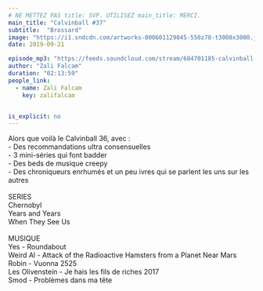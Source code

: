 ```yaml
---
# NE METTEZ PAS title: SVP. UTILISEZ main_title: MERCI.
main_title: "Calvinball #37"
subtitle:  "Brossard"
image: "https://i1.sndcdn.com/artworks-000601129045-550z78-t3000x3000.jpg"
date: 2019-09-21

episode_mp3: "https://feeds.soundcloud.com/stream/684701185-calvinball-radio-calvinball-37-brossard.mp3"
author: "Zali Falcam"
duration: "02:13:59"
people_link: 
  - name: Zali Falcam
    key: zalifalcam


is_explicit: no
---
```


<PodcastHeader/>

<!-- ECRIRE LA DESCRIPTION DE L'EPISODE SOUS CETTE LIGNE -->
Alors que voilà le Calvinball 36, avec :<br>- Des recommandations ultra consensuelles<br>- 3 mini-séries qui font badder<br>- Des beds de musique creepy<br>- Des chroniqueurs enrhumés et un peu ivres qui se parlent les uns sur les autres<br><br>SERIES<br>Chernobyl<br>Years and Years<br>When They See Us<br><br>MUSIQUE<br>Yes - Roundabout<br>Weird Al - Attack of the Radioactive Hamsters from a Planet Near Mars<br>Robin - Vuonna 2525<br>Les Olivenstein - Je hais les fils de riches 2017<br>Smod - Problèmes dans ma tête

